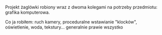 Projekt żaglówki robiony wraz z dwoma kolegami na potrzeby przedmiotu: grafika komputerowa.

Co ja robiłem:
ruch kamery, proceduralne wstawianie "klocków", oświetlenie, woda, tekstury...
generalnie prawie wszystko
